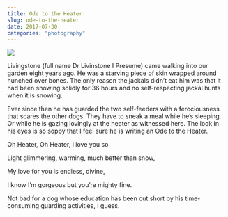 ```yaml
---
title: Ode to the Heater
slug: ode-to-the-heater
date: 2017-07-30
categories: "photography"
---
```


<p><img src="https://res.cloudinary.com/dy6grlu8z/image/upload/v1558841629/x1udab6crmwaw5pk34fo.jpg"/></p>
<p>Livingstone (full name Dr Livinstone I Presume) came walking into our garden eight years ago. He was a starving piece of skin wrapped around hunched over bones. The only reason the jackals didn’t eat him was that it had been snowing solidly for 36 hours and no self-respecting jackal hunts when it is snowing.</p>
<p>Ever since then he has guarded the two self-feeders with a ferociousness that scares the other dogs. They have to sneak a meal while he’s sleeping. Or while he is gazing lovingly at the heater as witnessed here. The look in his eyes is so soppy that I feel sure he is writing an Ode to the Heater.</p>
<p>Oh Heater, Oh Heater, I love you so</p>
<p>Light glimmering, warming, much better than snow,</p>
<p>My love for you is endless, divine,</p>
<p>I know I’m gorgeous but you’re mighty fine.</p>
<p>Not bad for a dog whose education has been cut short by his time-consuming guarding activities, I guess.</p>







